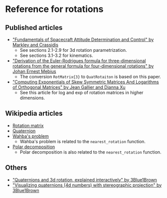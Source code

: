 # Reference for rotations

## Published articles
* ["Fundamentals of Spacecraft Attitude Determination and Control" by Markley and Crassidis](https://link.springer.com/book/10.1007/978-1-4939-0802-8)
    * See sections 2.1-2.9 for 3d rotation parametrization.
    * See sections 3.1-3.2 for kinematics.
* ["Derivation of the Euler-Rodrigues formula for three-dimensional rotations from the general formula for four-dimensional rotations" by Johan Ernest Mebius](https://arxiv.org/abs/math/0701759)
    * The conversion `RotMatrix{3}` to `QuatRotaiton` is based on this paper.
* ["Computing Exponentials of Skew Symmetric Matrices And Logarithms of Orthogonal Matrices" by Jean Gallier and Dianna Xu](https://cs.brynmawr.edu/~dxu/206-2550-2.pdf)
    * See this article for log and exp of rotation matrices in higher dimensions.

## Wikipedia articles
* [Rotation matrix](https://en.wikipedia.org/wiki/Rotation_matrix)
* [Quaternion](https://en.wikipedia.org/wiki/Quaternion)
* [Wahba's problem](https://en.wikipedia.org/wiki/Wahba%27s_problem)
    * Wahba's problem is related to the `nearest_rotation` function.
* [Polar decomposition](https://en.wikipedia.org/wiki/Polar_decomposition)
    * Polar decomposition is also related to the `nearest_rotation` function.

## Others
* ["Quaternions and 3d rotation, explained interactively" by 3Blue1Brown](https://www.youtube.com/watch?v=zjMuIxRvygQ)
* ["Visualizing quaternions (4d numbers) with stereographic projection" by 3Blue1Brown](https://www.youtube.com/watch?v=d4EgbgTm0Bg)

